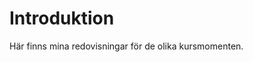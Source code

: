 Introduktion
===============================

Här finns mina redovisningar för de olika kursmomenten.
